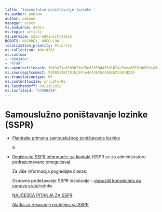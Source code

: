 ```yaml
---
title: 'Samouslužno poništavanje lozinke '
ms.author: pebaum
author: pebaum
manager: scotv
ms.audience: Admin
ms.topic: article
ms.service: o365-administration
ROBOTS: NOINDEX, NOFOLLOW
localization_priority: Priority
ms.collection: Adm_O365
ms.custom:
- "9002464"
- "4769"
ms.openlocfilehash: 19b9471a610305fb25e61359d455d1824c5bec6033fd603da265af9333543ccc
ms.sourcegitcommit: 920051182781bd97ce4d4d6fbd268cb37b84d239
ms.translationtype: MT
ms.contentlocale: sr-Latn-RS
ms.lasthandoff: 08/11/2021
ms.locfileid: "57898438"
---
```

# <a name="self-service-password-reset-sspr"></a>Samouslužno poništavanje lozinke (SSPR)

- [Planirajte primenu samouslužnog poništavanja lozinke](https://go.microsoft.com/fwlink/?linkid=2142944)  

    ili
- [Registrujte SSPR informacije za kontakt](https://mysignins.microsoft.com/security-info) (SSPR se za administratore podrazumevano omogućava)

    Za više informacija pogledajte članak:

    Osnovno podešavanje SSPR instalacije – [dopustili korisnicima da ponovo vrate](https://docs.microsoft.com/microsoft-365/admin/add-users/let-users-reset-passwords)lozinke.

    [NAJČEŠĆA PITANJA ZA SSPR](https://docs.microsoft.com/azure/active-directory/authentication/active-directory-passwords-faq)

    [Alatka za rešavanje problema sa SSPR](https://docs.microsoft.com/azure/active-directory/authentication/active-directory-passwords-troubleshoot)
